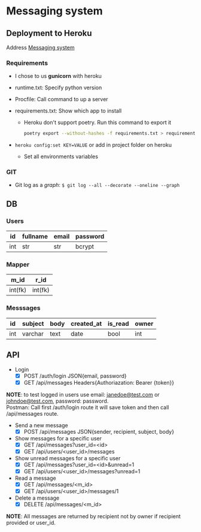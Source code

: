 # Messaging system

## Deployment to Heroku

Address [Messaging system](https://polar-brushlands-03833.herokuapp.com/)

### Requirements

- I chose to us **gunicorn** with heroku
- runtime.txt: Specify python version
- Procfile: Call command to up a server
- requirements.txt: Show which app to install
  - Heroku don't support poetry. Run this command to export it

    ```sh
    poetry export --without-hashes -f requirements.txt > requirements.txt
    ```

- `heroku config:set KEY=VALUE` or add in project folder on heroku
  - Set all environments variables

### GIT

- Git log as a _graph_: `$ git log --all --decorate --oneline --graph`

## DB

### Users

|id  |fullname |email |password |
|----|---------|------|---------|
|int |str      |str   |bcrypt   |

### Mapper

|m_id   |r_id   |
|-------|-------|
|int(fk)|int(fk)|

### Messsages

|id |subject|body   |created_at|is_read|owner |
|---|-------|-------|----------|-------|------|
|int|varchar|text   |date      |bool   |int   |

## API

- Login
  - [x] POST /auth/login JSON{email, password}
  - [x] GET /api/messages Headers{Authoriazation: Bearer {token}}

**NOTE**: to test logged in users use email: janedoe@test.com or johndoe@test.com, password: password.\
Postman: Call first /auth/login route it will save token and then call /api/messages route.

- Send a new message
  - [x] POST /api/messages JSON{sender, recipient, subject, body}
- Show messages for a specific user
  - [x] GET /api/messages?user\_id=\<id>
  - [x] GET /api/users/<user\_id>/messages
- Show unread messages for a specific user
  - [x] GET /api/messages?user\_id=\<id>&unread=1
  - [x] GET /api/users/<user\_id>/messages?unread=1
- Read a message
  - [x] GET /api/messages/<m\_id>
  - [x] GET /api/users/<user\_id>/messages/1
- Delete a message
  - [x] DELETE /api/messages/<m\_id>

**NOTE**: All messages are returned by recipient not by owner if recipient provided or user_id.
